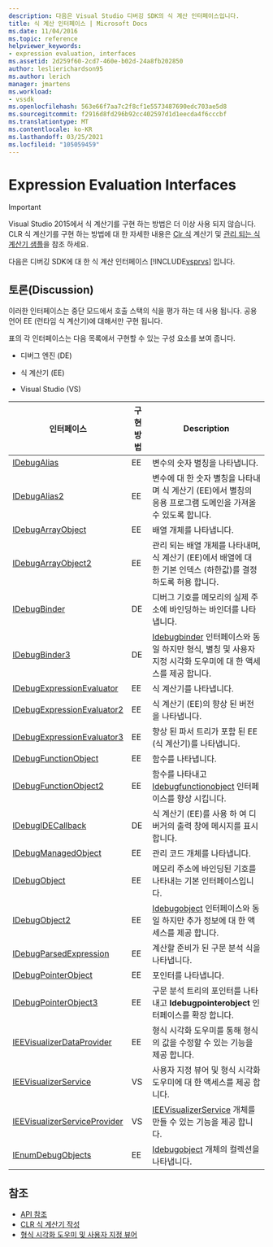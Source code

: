 ```yaml
---
description: 다음은 Visual Studio 디버깅 SDK의 식 계산 인터페이스입니다.
title: 식 계산 인터페이스 | Microsoft Docs
ms.date: 11/04/2016
ms.topic: reference
helpviewer_keywords:
- expression evaluation, interfaces
ms.assetid: 2d259f60-2cd7-460e-b02d-24a8fb202850
author: leslierichardson95
ms.author: lerich
manager: jmartens
ms.workload:
- vssdk
ms.openlocfilehash: 563e66f7aa7c2f8cf1e5573487690edc703ae5d8
ms.sourcegitcommit: f2916d8fd296b92cc402597d1d1eecda4f6cccbf
ms.translationtype: MT
ms.contentlocale: ko-KR
ms.lasthandoff: 03/25/2021
ms.locfileid: "105059459"
---
```

# <a name="expression-evaluation-interfaces"></a>Expression Evaluation Interfaces
> [!IMPORTANT]
> Visual Studio 2015에서 식 계산기를 구현 하는 방법은 더 이상 사용 되지 않습니다. CLR 식 계산기를 구현 하는 방법에 대 한 자세한 내용은 [Clr 식](https://github.com/Microsoft/ConcordExtensibilitySamples/wiki/CLR-Expression-Evaluators) 계산기 및 [관리 되는 식 계산기 샘플](https://github.com/Microsoft/ConcordExtensibilitySamples/wiki/Managed-Expression-Evaluator-Sample)을 참조 하세요.

 다음은 디버깅 SDK에 대 한 식 계산 인터페이스 [!INCLUDE[vsprvs](../../../code-quality/includes/vsprvs_md.md)] 입니다.

## <a name="discussion"></a>토론(Discussion)
 이러한 인터페이스는 중단 모드에서 호출 스택의 식을 평가 하는 데 사용 됩니다. 공용 언어 EE (런타임 식 계산기)에 대해서만 구현 됩니다.

 표의 각 인터페이스는 다음 목록에서 구현할 수 있는 구성 요소를 보여 줍니다.

- 디버그 엔진 (DE)

- 식 계산기 (EE)

- Visual Studio (VS)

|인터페이스|구현 방법|Description|
|---------------|--------------------|-----------------|
|[IDebugAlias](../../../extensibility/debugger/reference/idebugalias.md)|EE|변수의 숫자 별칭을 나타냅니다.|
|[IDebugAlias2](../../../extensibility/debugger/reference/idebugalias2.md)|EE|변수에 대 한 숫자 별칭을 나타내며 식 계산기 (EE)에서 별칭의 응용 프로그램 도메인을 가져올 수 있도록 합니다.|
|[IDebugArrayObject](../../../extensibility/debugger/reference/idebugarrayobject.md)|EE|배열 개체를 나타냅니다.|
|[IDebugArrayObject2](../../../extensibility/debugger/reference/idebugarrayobject2.md)|EE|관리 되는 배열 개체를 나타내며, 식 계산기 (EE)에서 배열에 대 한 기본 인덱스 (하한값)를 결정 하도록 허용 합니다.|
|[IDebugBinder](../../../extensibility/debugger/reference/idebugbinder.md)|DE|디버그 기호를 메모리의 실제 주소에 바인딩하는 바인더를 나타냅니다.|
|[IDebugBinder3](../../../extensibility/debugger/reference/idebugbinder3.md)|DE|[Idebugbinder](../../../extensibility/debugger/reference/idebugbinder.md) 인터페이스와 동일 하지만 형식, 별칭 및 사용자 지정 시각화 도우미에 대 한 액세스를 제공 합니다.|
|[IDebugExpressionEvaluator](../../../extensibility/debugger/reference/idebugexpressionevaluator.md)|EE|식 계산기를 나타냅니다.|
|[IDebugExpressionEvaluator2](../../../extensibility/debugger/reference/idebugexpressionevaluator2.md)|EE|식 계산기 (EE)의 향상 된 버전을 나타냅니다.|
|[IDebugExpressionEvaluator3](../../../extensibility/debugger/reference/idebugexpressionevaluator3.md)|EE|향상 된 파서 트리가 포함 된 EE (식 계산기)를 나타냅니다.|
|[IDebugFunctionObject](../../../extensibility/debugger/reference/idebugfunctionobject.md)|EE|함수를 나타냅니다.|
|[IDebugFunctionObject2](../../../extensibility/debugger/reference/idebugfunctionobject2.md)|EE|함수를 나타내고 [Idebugfunctionobject](../../../extensibility/debugger/reference/idebugfunctionobject.md) 인터페이스를 향상 시킵니다.|
|[IDebugIDECallback](../../../extensibility/debugger/reference/idebugidecallback.md)|DE|식 계산기 (EE)를 사용 하 여 디버거의 출력 창에 메시지를 표시 합니다.|
|[IDebugManagedObject](../../../extensibility/debugger/reference/idebugmanagedobject.md)|EE|관리 코드 개체를 나타냅니다.|
|[IDebugObject](../../../extensibility/debugger/reference/idebugobject.md)|EE|메모리 주소에 바인딩된 기호를 나타내는 기본 인터페이스입니다.|
|[IDebugObject2](../../../extensibility/debugger/reference/idebugobject2.md)|EE|[Idebugobject](../../../extensibility/debugger/reference/idebugobject.md) 인터페이스와 동일 하지만 추가 정보에 대 한 액세스를 제공 합니다.|
|[IDebugParsedExpression](../../../extensibility/debugger/reference/idebugparsedexpression.md)|EE|계산할 준비가 된 구문 분석 식을 나타냅니다.|
|[IDebugPointerObject](../../../extensibility/debugger/reference/idebugpointerobject.md)|EE|포인터를 나타냅니다.|
|[IDebugPointerObject3](../../../extensibility/debugger/reference/idebugpointerobject3.md)|EE|구문 분석 트리의 포인터를 나타내고 **Idebugpointerobject** 인터페이스를 확장 합니다.|
|[IEEVisualizerDataProvider](../../../extensibility/debugger/reference/ieevisualizerdataprovider.md)|EE|형식 시각화 도우미를 통해 형식의 값을 수정할 수 있는 기능을 제공 합니다.|
|[IEEVisualizerService](../../../extensibility/debugger/reference/ieevisualizerservice.md)|VS|사용자 지정 뷰어 및 형식 시각화 도우미에 대 한 액세스를 제공 합니다.|
|[IEEVisualizerServiceProvider](../../../extensibility/debugger/reference/ieevisualizerserviceprovider.md)|VS|[IEEVisualizerService](../../../extensibility/debugger/reference/ieevisualizerservice.md) 개체를 만들 수 있는 기능을 제공 합니다.|
|[IEnumDebugObjects](../../../extensibility/debugger/reference/ienumdebugobjects.md)|EE|[Idebugobject](../../../extensibility/debugger/reference/idebugobject.md) 개체의 컬렉션을 나타냅니다.|

## <a name="see-also"></a>참조
- [API 참조](../../../extensibility/debugger/reference/api-reference-visual-studio-debugging.md)
- [CLR 식 계산기 작성](../../../extensibility/debugger/writing-a-common-language-runtime-expression-evaluator.md)
- [형식 시각화 도우미 및 사용자 지정 뷰어](../../../extensibility/debugger/type-visualizer-and-custom-viewer.md)
